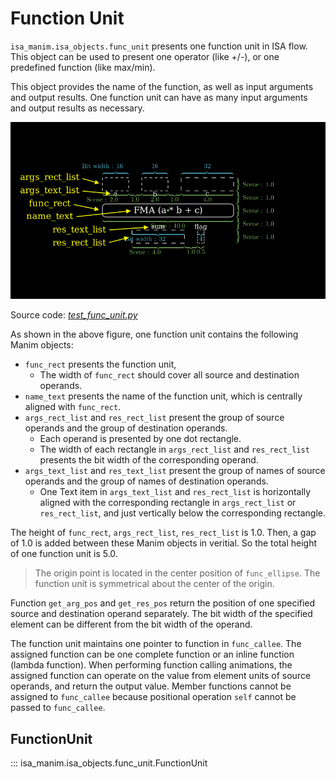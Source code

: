 # Function Unit

`isa_manim.isa_objects.func_unit` presents one function unit in ISA flow. This object can be used to present one operator (like +/-), or one predefined function (like max/min).

This object provides the name of the function, as well as input arguments and output results. One function unit can have as many input arguments and output results as necessary.

![](../../image/TestFunctionUnit.png)

Source code: [*test_func_unit.py*](https://github.com/wangeddie67/isa_manim/blob/main/tests/isa_objects/test_func_unit.py)

As shown in the above figure, one function unit contains the following Manim objects:
- `func_rect` presents the function unit,
  - The width of `func_rect` should cover all source and destination operands.
- `name_text` presents the name of the function unit, which is centrally aligned with `func_rect`.
- `args_rect_list` and `res_rect_list` present the group of source operands and the group of destination operands.
  - Each operand is presented by one dot rectangle.
  - The width of each rectangle in `args_rect_list` and `res_rect_list` presents the bit width of the corresponding operand.
- `args_text_list` and `res_text_list` present the group of names of source operands and the group of names of destination operands.
  - One Text item in `args_text_list` and `res_rect_list` is horizontally aligned with the corresponding rectangle in `args_rect_list` or `res_rect_list`, and just vertically below the corresponding rectangle.

The height of `func_rect`, `args_rect_list`, `res_rect_list` is 1.0. Then, a gap of 1.0 is added between these Manim objects in veritial. So the total height of one function unit is 5.0. 

> The origin point is located in the center position of `func_ellipse`. The function unit is symmetrical about the center of the origin.

Function `get_arg_pos` and `get_res_pos` return the position of one specified source and destination operand separately. The bit width of the specified element can be different from the bit width of the operand.

The function unit maintains one pointer to function in `func_callee`. The assigned function can be one complete function or an inline function (lambda function). When performing function calling animations, the assigned function can operate on the value from element units of source operands, and return the output value. Member functions cannot be assigned to `func_callee` because positional operation `self` cannot be passed to `func_callee`.

## FunctionUnit

::: isa_manim.isa_objects.func_unit.FunctionUnit
